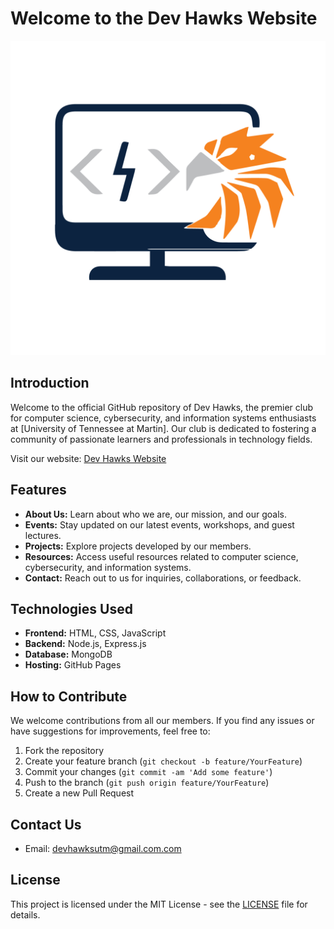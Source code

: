 # Welcome to the Dev Hawks Website

![Dev Hawks Logo](images/transpdh.png)

## Introduction

Welcome to the official GitHub repository of Dev Hawks, the premier club for computer science, cybersecurity, and information systems enthusiasts at [University of Tennessee at Martin]. Our club is dedicated to fostering a community of passionate learners and professionals in technology fields.

Visit our website: [Dev Hawks Website](https://connorgladish.github.io/DevHawksWebsite/)

## Features

- **About Us:** Learn about who we are, our mission, and our goals.
- **Events:** Stay updated on our latest events, workshops, and guest lectures.
- **Projects:** Explore projects developed by our members.
- **Resources:** Access useful resources related to computer science, cybersecurity, and information systems.
- **Contact:** Reach out to us for inquiries, collaborations, or feedback.

## Technologies Used

- **Frontend:** HTML, CSS, JavaScript
- **Backend:** Node.js, Express.js
- **Database:** MongoDB
- **Hosting:** GitHub Pages

## How to Contribute

We welcome contributions from all our members. If you find any issues or have suggestions for improvements, feel free to:

1. Fork the repository
2. Create your feature branch (`git checkout -b feature/YourFeature`)
3. Commit your changes (`git commit -am 'Add some feature'`)
4. Push to the branch (`git push origin feature/YourFeature`)
5. Create a new Pull Request

## Contact Us

- Email: [devhawksutm@gmail.com.com](mailto:devhawksutm@gmail.com)

## License

This project is licensed under the MIT License - see the [LICENSE](LICENSE) file for details.
